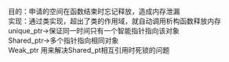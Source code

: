 目的：申请的空间在函数结束时忘记释放，造成内存泄漏  
实现：通过类实现，超出了类的作用域，就自动调用析构函数释放内存  
unique_ptr->保证同一时间只有一个智能指针指向该对象  
Shared_ptr->多个指针指向相同对象  
Weak_ptr 用来解决Shared_pt相互引用时死锁的问题